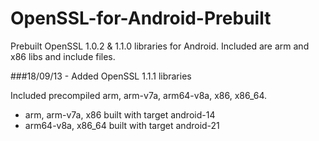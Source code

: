 OpenSSL-for-Android-Prebuilt
=====

Prebuilt OpenSSL 1.0.2 & 1.1.0 libraries for Android. Included are arm and x86 libs and include files.


###18/09/13 - Added OpenSSL 1.1.1 libraries

Included precompiled arm, arm-v7a, arm64-v8a, x86, x86_64.
* arm, arm-v7a, x86 built with target android-14
* arm64-v8a, x86_64 built with target android-21

